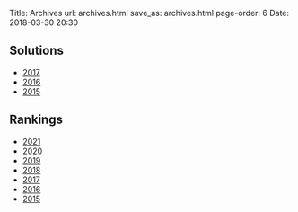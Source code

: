 Title: Archives
url: archives.html
save_as: archives.html
page-order: 6
Date: 2018-03-30 20:30

Solutions
---------

 * [2017](https://blog.ircpuzzles.org/2018/03/2017-afd-summary/)
 * [2016](https://blog.ircpuzzles.org/2017/03/2016-afd-summary/)
 * [2015](https://blog.ircpuzzles.org/2017/03/2015-afd-summary/)


Rankings
--------
 * [2021](https://blog.ircpuzzles.org/2022/04/2021-april-fools-rankings/)
 * [2020](https://blog.ircpuzzles.org/2021/02/2020-april-fools-rankings/)
 * [2019](https://blog.ircpuzzles.org/2020/04/2019-april-fools-rankings/)
 * [2018](https://blog.ircpuzzles.org/2018/04/2018-april-fools-rankings/)
 * [2017](https://blog.ircpuzzles.org/2018/02/2017-april-fools-rankings/)
 * [2016](https://blog.ircpuzzles.org/2017/04/2016-april-fools-rankings/)
 * [2015](https://blog.ircpuzzles.org/2017/04/2015-april-fools-rankings/)
